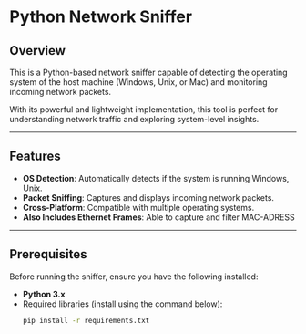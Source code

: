 # Python Network Sniffer

## Overview
This is a Python-based network sniffer capable of detecting the operating system of the host machine (Windows, Unix, or Mac) and monitoring incoming network packets. 

With its powerful and lightweight implementation, this tool is perfect for understanding network traffic and exploring system-level insights.

---

## Features
- **OS Detection**: Automatically detects if the system is running Windows, Unix.
- **Packet Sniffing**: Captures and displays incoming network packets.
- **Cross-Platform**: Compatible with multiple operating systems.
- **Also Includes Ethernet Frames**: Able to capture and filter MAC-ADRESS
---

## Prerequisites
Before running the sniffer, ensure you have the following installed:
- **Python 3.x**
- Required libraries (install using the command below):
  ```bash
  pip install -r requirements.txt